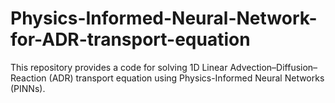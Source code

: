# Physics-Informed-Neural-Network-for-ADR-transport-equation
This repository provides a code for solving 1D Linear Advection–Diffusion–Reaction (ADR) transport equation using Physics-Informed Neural Networks (PINNs).
